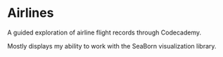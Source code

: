 # Airlines
 A guided exploration of airline flight records through Codecademy.

Mostly displays my ability to work with the SeaBorn visualization library.